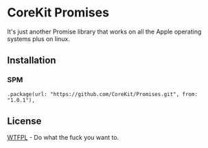 # CoreKit Promises

It's just another Promise library that works on all the Apple operating systems plus on linux.

## Installation

### SPM
```
.package(url: "https://github.com/CoreKit/Promises.git", from: "1.0.1"),
```

## License

[WTFPL](LICENSE) - Do what the fuck you want to.
